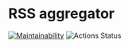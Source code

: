 # RSS aggregator

[![Maintainability](https://api.codeclimate.com/v1/badges/e7d836a762ddbf144519/maintainability)](https://codeclimate.com/github/dmfedotov/frontend-project-lvl3/maintainability)
![Actions Status](https://github.com/dmfedotov/frontend-project-lvl3/workflows/RSS-feed/badge.svg)
